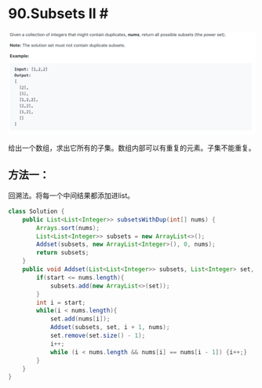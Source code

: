 # 90.Subsets II \#

![](.gitbook/assets/image%20%2817%29.png)

给出一个数组，求出它所有的子集。数组内部可以有重复的元素。子集不能重复。

## 方法一：

回溯法。将每一个中间结果都添加进list。

```java
class Solution {
    public List<List<Integer>> subsetsWithDup(int[] nums) {
        Arrays.sort(nums);
        List<List<Integer>> subsets = new ArrayList<>();
        Addset(subsets, new ArrayList<Integer>(), 0, nums);
        return subsets;
    }
    public void Addset(List<List<Integer>> subsets, List<Integer> set, int start, int[] nums){
        if(start <= nums.length){
            subsets.add(new ArrayList<>(set));
        }
        int i = start; 
        while(i < nums.length){
            set.add(nums[i]);
            Addset(subsets, set, i + 1, nums);
            set.remove(set.size() - 1);
            i++;
            while (i < nums.length && nums[i] == nums[i - 1]) {i++;}
        }
    }
}
```

